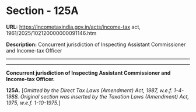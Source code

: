 # Section - 125A

**URL:** https://incometaxindia.gov.in/acts/income-tax act, 1961/2025/102120000000091146.htm

**Description:** Concurrent jurisdiction of Inspecting Assistant Commissioner and Income-tax Officer

---

****

**Concurrent jurisdiction of Inspecting Assistant Commissioner and Income-tax Officer.**

**125A.** [_Omitted by the Direct Tax Laws (Amendment) Act, 1987, w.e.f. 1-4-1988. Original section was inserted by the Taxation Laws (Amendment) Act, 1975, w.e.f. 1-10-1975._]